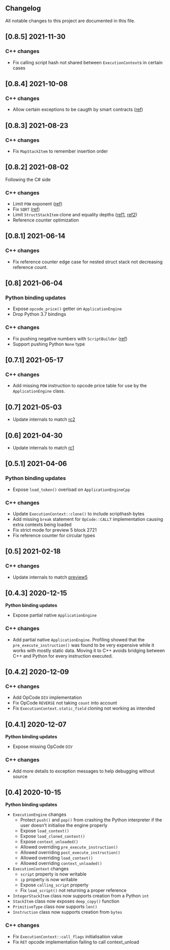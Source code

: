 ## Changelog
All notable changes to this project are documented in this file.

## [0.8.5] 2021-11-30
### C++ changes
* Fix calling script hash not shared between `ExecutionContext`s in certain cases

## [0.8.4] 2021-10-08
### C++ changes
* Allow certain exceptions to be caugth by smart contracts ([ref](https://github.com/neo-project/neo-vm/pull/436))

## [0.8.3] 2021-08-23
### C++ changes
* Fix `MapStackItem` to remember insertion order

## [0.8.2] 2021-08-02
Following the C# side
### C++ changes
* Limit `POW` exponent ([ref](https://github.com/neo-project/neo-vm/pull/422)) 
* Fix `SQRT` ([ref](https://github.com/neo-project/neo-vm/pull/427))
* Limit `StructStackItem` clone and equality depths ([ref1](https://github.com/neo-project/neo-vm/pull/423), [ref2](https://github.com/neo-project/neo-vm/pull/428))
* Reference counter optimization


## [0.8.1] 2021-06-14
### C++ changes
* Fix reference counter edge case for nested struct stack not decreasing reference count.  

## [0.8] 2021-06-04
### Python binding updates
* Expose `opcode_price()` getter on ``ApplicationEngine``
* Drop Python 3.7 bindings

### C++ changes
* Fix pushing negative numbers with ``ScriptBuilder`` ([ref](https://github.com/neo-project/neo-vm/pull/413))
* Support pushing Python ``None`` type

## [0.7.1] 2021-05-17
### C++ changes
* Add missing `POW` instruction to opcode price table for use by the `ApplicationEngine` class.

## [0.7] 2021-05-03
* Update internals to match [rc2](https://github.com/neo-project/neo-vm/releases/tag/v3.0.0-rc2)

## [0.6] 2021-04-30
* Update internals to match [rc1](https://github.com/neo-project/neo-vm/releases/tag/v3.0.0-rc1)

## [0.5.1] 2021-04-06
### Python binding updates
- Expose ``load_token()`` overload on ``ApplicationEngineCpp``

### C++ changes
* Update ``ExecutionContext::clone()`` to include scripthash bytes
* Add missing ``break`` statement for ``OpCode::CALLT`` implementation causing extra contexts being loaded
* Fix strict mode for preview 5 block 2721
* Fix reference counter for circular types

## [0.5] 2021-02-18
### C++ changes
* Update internals to match [preview5](https://github.com/neo-project/neo-vm/releases/tag/v3.0.0-preview5)

## [0.4.3] 2020-12-15
**Python binding updates**
* Expose partial native `ApplicationEngine`

### C++ changes
* Add partial native `ApplicationEngine`. Profiling showed that the `pre_execute_instruction()` was found to be very expensive while it works with mostly static data. Moving it to C++ avoids bridging between C++ and Python for every instruction executed.

## [0.4.2] 2020-12-09
### C++ changes
* Add OpCode `DIV` implementation
* Fix OpCode `REVERSE` not taking `count` into account
* Fix `ExecutionContext.static_field` cloning not working as intended

## [0.4.1] 2020-12-07
**Python binding updates**
* Expose missing OpCode `DIV`

### C++ changes
* Add more details to exception messages to help debugging without source 

## [0.4] 2020-10-15
**Python binding updates**
* `ExecutionEngine` changes
   * Protect `push()` and `pop()` from crashing the Python interpreter if the user doesn't initialise the engine properly
   * Expose `load_context()`
   * Expose `load_cloned_context()`
   * Expose `context_unloaded()`
   * Allowed overriding `pre_execute_instruction()`
   * Allowed overriding `post_execute_instruction()`
   * Allowed overriding `load_context()`
   * Allowed overriding `context_unloaded()`
* `ExecutionContext` changes
   * `script` property is now writable
   * `ip` property is now writable
   * Expose `calling_script` property
   * Fix `load_script()` not returning a proper reference
* `IntegerStackItem` class now supports creation from a Python `int`
* `StackItem` class now exposes `deep_copy()` function
* `PrimitiveType` class now supports `len()`
* `Instruction` class now supports creation from `bytes`

### C++ changes
* Fix `ExecutionContext::call_flags` initialisation value
* Fix `RET` opcode implementation failing to call context_unload
